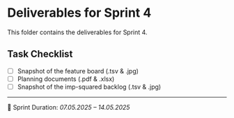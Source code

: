 # Deliverables for Sprint 4

This folder contains the deliverables for Sprint 4.

## Task Checklist

-   [ ] Snapshot of the feature board (.tsv & .jpg)
-   [ ] Planning documents (.pdf & .xlsx)
-   [ ] Snapshot of the imp-squared backlog (.tsv & .jpg)

---

📅 Sprint Duration: _07.05.2025 – 14.05.2025_
